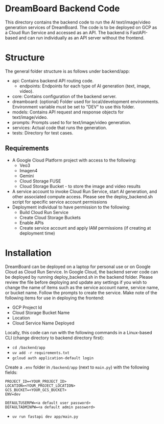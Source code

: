 # DreamBoard Backend Code

This directory contains the backend code to run the AI text/image/video generation services of DreamBoard. The code is to be deployed on GCP as a Cloud Run Service and accessed as an API. The backend is FastAPI-based and can run individually as an API server without the frontend.

# Structure

The general folder structure is as follows under backend/app:

- api: Contains backend API routing code.
  - endpoints: Endpoints for each type of AI generation (text, image, video).
- core: Contains configuration of the backend server.
- dreamboard: (optional) Folder used for local/development environments. Environment variable must be set to "DEV" to use this folder.
- models: Contains API request and response objects for text/image/video.
- prompts: Prompts used to for text/image/video generation.
- services: Actual code that runs the generation.
- tests: Directory for test cases.

## Requirements

- A Google Cloud Platform project with access to the following:
  - Veo3
  - Imagen4
  - Gemini
  - Cloud Storage FUSE
  - Cloud Storage Bucket - to store the image and video results
- A service account to invoke Cloud Run Service, start AI generation, and other associated compute access. Please see the deploy_backend.sh script for specific service account permissions
- Deployment individual to have permission to the following:
  - Build Cloud Run Service
  - Create Cloud Storage Buckets
  - Enable APIs
  - Create service account and apply IAM permissions (if creating at deployment time)

# Installation

DreamBoard can be deployed on a laptop for personal use or on Google Cloud as Cloud Run Service. In Google Cloud, the backend server code can be deployed by running deploy_backend.sh in the backend folder. Please review the file before deploying and update any settings if you wish to change the name of items such as the service account name, service name, or bucket name. Follow the prompts to create the service. Make note of the following items for use in deploying the frontend:

- GCP Project Id
- Cloud Storage Bucket Name
- Location
- Cloud Service Name Deployed

Locally, this code can run with the following commands in a Linux-based CLI (change directory to backend directory first):

- `cd /backend/app`
- `uv add -r requirements.txt`
- `gcloud auth application-default login`

Create a `.env` folder in `/backend/app` (next to `main.py`) with the following fields:

```
PROJECT_ID=<YOUR_PROJECT_ID>
LOCATION=<YOUR_PROJECT_LOCATION>
GCS_BUCKET=<YOUR_GCS_BUCKET>
ENV=dev

DEFAULTUSERPW=<a default user password>
DEFAULTADMINPW=<a default admin password>
```

- `uv run fastapi dev app/main.py`
